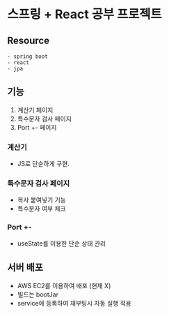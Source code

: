 스프링 + React 공부 프로젝트
============================

## Resource
```text
- spring boot
- react
- jpa
```
## 기능
1. 계산기 페이지
2. 특수문자 검사 페이지
3. Port +- 페이지

### 계산기
- JS로 단순하게 구현.

### 특수문자 검사 페이지
- 복사 붙여넣기 기능
- 특수문자 여부 체크

### Port +-
- useState를 이용한 단순 상태 관리

## 서버 배포
- AWS EC2를 이용하여 배포 (현재 X)
- 빌드는 bootJar
- service에 등록하여 재부팅시 자동 실행 적용
